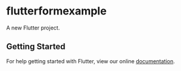 # flutterformexample

A new Flutter project.

## Getting Started

For help getting started with Flutter, view our online
[documentation](https://flutter.io/).
